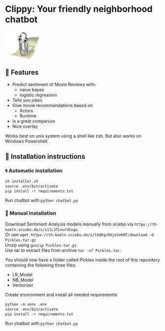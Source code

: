 # Clippy: Your friendly neighborhood chatbot

![clippy-idle](animations/originals/idle.gif)  

## 🚀 Features
- Predict sentiment of Movie Reviews with:
  - naive bayes
  - logistic regression
- Tells you jokes
- Give movie recommendations based on
  - Actors
  - Runtime
- Is a great companion
- Nice overlay

Works best on unix system using a shell like zsh.
But also works on Windows Powershell.

## 🔌 Installation instructions 

### 🌀 Automatic installation
```
sh installer.sh
source .env/bin/activate
pip install -r requirements.txt
```
Run chatbot with `python chatbot.py`

### 📖 Manual installation
Download Sentiment Analysis models manually from sciebo via `https://th-koeln.sciebo.de/s/s11L3TLmur4Sogx`.  
Or use `wget https://th-koeln.sciebo.de/s/lb8Kqv5Hjoteh0T/download -O Pickles.tar.gz`  
Unzip using `gunzip Pickles.tar.gz`.  
Use tar to extract files from archive `tar -xf Pickles.tar`.

You should now have a folder called Pickles inside the root of this repository containing the following three files:
- LR_Model
- NB_Model
- Vectorizer
  
Create environment and install all needed requirements  
```
python -m venv .env
source .env/bin/activate
pip install -r requirements.txt
```

Run chatbot with `python chatbot.py`
